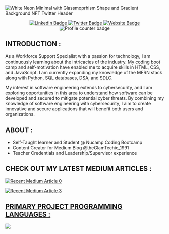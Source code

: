 ![White Neon Minimal with Glassmoprhism Shape and Gradient Background NFT Twitter Header](https://user-images.githubusercontent.com/99764268/227792829-400abac8-4e31-4f1d-bfdb-47f0f7f58ea8.png)

<div id="header" align="center">
<div id="badges">
<a href="https://www.linkedin.com/in/shannontatibentley/">
<img src="https://img.shields.io/badge/LinkedIn-blue?style=for-the-badge&logo=linkedin&logoColor=white" alt="LinkedIn Badge" />
</a>
<a href="https://twitter.com/ShannonTatianna">
<img src="https://img.shields.io/badge/Twitter-blue?style=for-the-badge&logo=twitter&logoColor=white" alt="Twitter Badge" />
</a>
<a href="https://www.shannonbentley.tech">
<img src="https://img.shields.io/badge/website-000000?style=for-the-badge&logo=About.me&logoColor=white" alt="Website Badge" />
</a>
</div>
<img src="https://komarev.com/ghpvc/?username=shay90210&style=flat-square&color=blue" alt="Profile counter badge" />
</div>

## INTRODUCTION :
As a Workforce Support Specialist with a passion for technology, I am continuously learning about the intricacies of the industry. My coding boot camp and self-motivation have enabled me to acquire skills in HTML, CSS, and JavaScript. I am currently expanding my knowledge of the MERN stack along with Python, SQL databases, DSA, and SDLC.

My interest in software engineering extends to cybersecurity, and I am exploring opportunities in this area to understand how software can be developed and secured to mitigate potential cyber threats. By combining my knowledge of software engineering with cybersecurity, I aim to create innovative and secure applications that will benefit both users and organizations.

## ABOUT :
- Self-Taught learner and Student @ Nucamp Coding Bootcamp
- Content Creator for Medium Blog @theGlamTechie_1991
- Teacher Credentials and Leadership/Supervisor experience

## CHECK OUT MY LATEST MEDIUM ARTICLES :
  <a target="_blank" href="https://github-readme-medium-recent-article.vercel.app/medium/@theGlamTechie_1991/0"><img src="https://github-readme-medium-recent-article.vercel.app/medium/@theGlamTechie_1991/0" alt="Recent Medium Article 0"> 
  
  <a target="_blank" href="https://github-readme-medium-recent-article.vercel.app/medium/@theGlamTechie_1991/3"><img src="https://github-readme-medium-recent-article.vercel.app/medium/@theGlamTechie_1991/3" alt="Recent Medium Article 3"> 

## PRIMARY PROJECT PROGRAMMING LANGUAGES :
<img src="https://github-readme-stats.vercel.app/api/top-langs?username=shay90210&layout=compact&theme=dark" />
